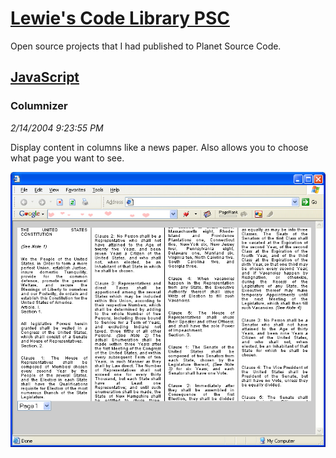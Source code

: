 # [Lewie's Code Library PSC](../../README.md)

Open source projects that I had published to Planet Source Code.

## [JavaScript](../README.md)

### Columnizer

*2/14/2004 9:23:55 PM*

Display content in columns like a news paper. Also allows you to choose what page you want to see.

![Screenshot of Columnizer](./screenshot.jpg)



